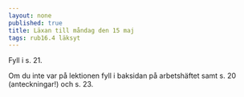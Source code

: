 ```yaml
---
layout: none
published: true
title: Läxan till måndag den 15 maj
tags: rub16.4 läksyt
---
```

Fyll i s. 21. 

Om du inte var på lektionen fyll i baksidan på arbetshäftet samt s. 20 (anteckningar!) och s. 23.

